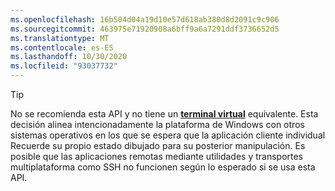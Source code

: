 ```yaml
---
ms.openlocfilehash: 16b504d04a19d10e57d618ab380d8d2091c9c906
ms.sourcegitcommit: 463975e71920908a6bff9a6a7291ddf3736652d5
ms.translationtype: MT
ms.contentlocale: es-ES
ms.lasthandoff: 10/30/2020
ms.locfileid: "93037732"
---
```

> [!TIP]
> No se recomienda esta API y no tiene un **[terminal virtual](../console-virtual-terminal-sequences.md)** equivalente. Esta decisión alinea intencionadamente la plataforma de Windows con otros sistemas operativos en los que se espera que la aplicación cliente individual Recuerde su propio estado dibujado para su posterior manipulación. Es posible que las aplicaciones remotas mediante utilidades y transportes multiplataforma como SSH no funcionen según lo esperado si se usa esta API.
